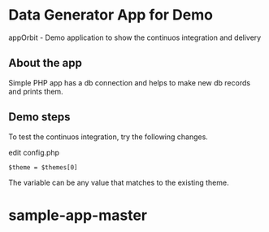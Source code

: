Data Generator App for Demo
===================

appOrbit - Demo application to show the continuos integration and delivery

## About the app
Simple PHP app has a db connection and helps to make new db records and prints them.

## Demo steps
To test the continuos integration, try the following changes.

edit config.php
```
$theme = $themes[0]
```

The variable can be any value that matches to the existing theme.
# sample-app-master
